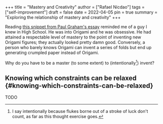 +++
title = "Mastery and Creativity"
author = ["Rafael Nicdao"]
tags = ["self-improvement"]
draft = false
date = 2022-04-05
pin = true
summary = "Exploring the relationship of mastery and creativity"
+++

Reading [this snippet from Paul Graham's essay](http://www.paulgraham.com/ideas.html#:~:text=If%20new%20ideas%20arise%20like%20doodles%2C%20this%20would%20explain%20why%20you%20have%20to%20work%20at%20something%20for%20a%20while%20before%20you%20have%20any.%20It%27s%20not%20just%20that%20you%20can%27t%20judge%20ideas%20till%20you%27re%20an%20expert%20in%20a%20field.%20You%20won%27t%20even%20generate%20ideas%2C%20because%20you%20won%27t%20have%20any%20habits%20of%20mind%20to%20invoke.) reminded me of a guy I knew in High School. He was into Origami and he was obsessive.
He had attained a respectable level of mastery to the point of inventing new Origami figures; they actually looked pretty damn good.
Conversely, a person who barely knows Origami can invent a series of folds but end up generating crumpled paper instead of Origami.

Why do you have to be a master (to some extent) to (intentionally[^fn:1]) invent?


## Knowing which constraints can be relaxed {#knowing-which-constraints-can-be-relaxed}

TODO

[^fn:1]: I say intentionally because flukes borne out of a stroke of luck don't count, as far as this thought exercise goes.
